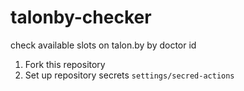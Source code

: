 # talonby-checker

check available slots on talon.by by doctor id

1. Fork this repository
2. Set up repository secrets `settings/secred-actions`
